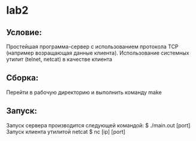 lab2
=======

Условие:
-------
Простейшая программа-сервер с использованием протокола TCP (например возращающая данные клиента). Использование системных утилит (telnet, netcat) в качестве клиента

Сборка:
-------
Перейти в рабочую директорию и выполнить команду make

Запуск:
-------
Запуск сервера производится следующей командой:
	$ ./main.out [port]
Запуск клиента утилитой netcat
    $ nc [ip] [port]

